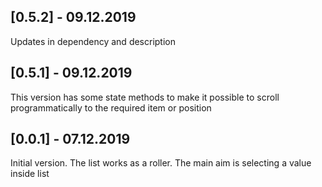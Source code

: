 ## [0.5.2] - 09.12.2019

Updates in dependency and description

## [0.5.1] - 09.12.2019

This version has some state methods to make it possible to scroll programmatically to the required item or position

## [0.0.1] - 07.12.2019

Initial version. The list works as a roller. The main aim is selecting a value inside list
